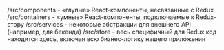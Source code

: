 /src/components - «глупые» React-компоненты, несвязанные с Redux
/src/containers - «умные» React-компоненты, подключаемые к Redux-стору
/src/services - некоторые абстракции для внешнего API (например, для бекенда)
/src/store - весь специфичный для Redux код находится здесь, включая всю бизнес-логику нашего приложения